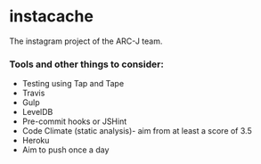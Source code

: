 # instacache

The instagram project of the ARC-J team. 

### Tools and other things to consider:

* Testing using Tap and Tape
* Travis
* Gulp
* LevelDB
* Pre-commit hooks or JSHint
* Code Climate (static analysis)- aim from at least a score of 3.5
* Heroku
* Aim to push once a day

